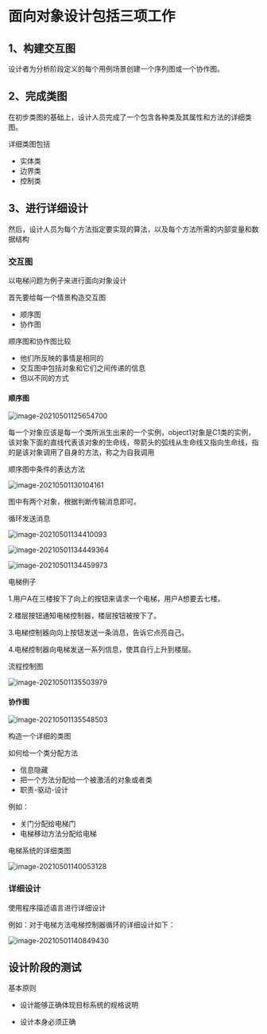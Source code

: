 # 面向对象设计包括三项工作

## 1、构建交互图

设计者为分析阶段定义的每个用例场景创建一个序列图或一个协作图。

## 2、完成类图

在初步类图的基础上，设计人员完成了一个包含各种类及其属性和方法的详细类图。

详细类图包括

- 实体类
- 边界类
- 控制类

## 3、进行详细设计

然后，设计人员为每个方法指定要实现的算法，以及每个方法所需的内部变量和数据结构

### 交互图

以电梯问题为例子来进行面向对象设计

首先要给每一个情景构造交互图

- 顺序图
- 协作图

顺序图和协作图比较

- 他们所反映的事情是相同的
- 交互图中包括对象和它们之间传递的信息
- 但以不同的方式

#### 顺序图

![image-20210501125654700](images/image-20210501125654700.png)

 每一个对象应该是每一个类所派生出来的一个实例，object1对象是C1类的实例，该对象下面的直线代表该对象的生命线，带箭头的弧线从生命线又指向生命线，指的是该对象调用了自身的方法，称之为自我调用

顺序图中条件的表达方法

![image-20210501130104161](images/image-20210501130104161.png)

图中有两个对象，根据判断传输消息即可。

循环发送消息

![image-20210501134410093](images/image-20210501134410093.png)

![image-20210501134449364](images/image-20210501134449364.png)

![image-20210501134459973](images/image-20210501134459973.png)

电梯例子

1.用户A在三楼按下了向上的按钮来请求一个电梯，用户A想要去七楼。

2.楼层按钮通知电梯控制器，楼层按钮被按下了。

3.电梯控制器向向上按钮发送一条消息，告诉它点亮自己。

4.电梯控制器向电梯发送一系列信息，使其自行上升到楼层。







流程控制图

![image-20210501135503979](images/image-20210501135503979.png)



#### 协作图

![image-20210501135548503](images/image-20210501135548503.png)



构造一个详细的类图

如何给一个类分配方法

- 信息隐藏
- 把一个方法分配给一个被激活的对象或者类
- 职责-驱动-设计

例如：

- 关门分配给电梯门
- 电梯移动方法分配给电梯

电梯系统的详细类图

![image-20210501140053128](images/image-20210501140053128.png)



### 详细设计

使用程序描述语言进行详细设计

例如：对于电梯方法电梯控制器循环的详细设计如下：

![image-20210501140849430](images/image-20210501140849430.png)

## 设计阶段的测试

基本原则

- 设计能够正确体现目标系统的规格说明

- 设计本身必须正确

